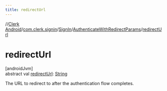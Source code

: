 ```yaml
---
title: redirectUrl
---
```

//[Clerk Android](../../../../index.html)/[com.clerk.signin](../../index.html)/[SignIn](../index.html)/[AuthenticateWithRedirectParams](index.html)/[redirectUrl](redirect-url.html)



# redirectUrl



[androidJvm]\
abstract val [redirectUrl](redirect-url.html): [String](https://kotlinlang.org/api/latest/jvm/stdlib/kotlin-stdlib/kotlin/-string/index.html)



The URL to redirect to after the authentication flow completes.




